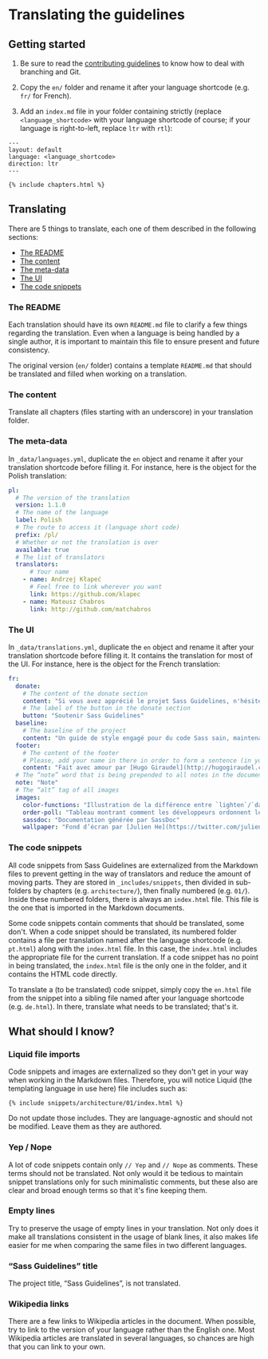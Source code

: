 # Translating the guidelines

## Getting started

1. Be sure to read the [contributing guidelines](CONTRIBUTING.md) to know how to deal with branching and Git.

2. Copy the `en/` folder and rename it after your language shortcode (e.g. `fr/` for French).

3. Add an `index.md` file in your folder containing strictly (replace `<language_shortcode>` with your language shortcode of course; if your language is right-to-left, replace `ltr` with `rtl`):
  ```
  ---
  layout: default
  language: <language_shortcode>
  direction: ltr
  ---

  {% include chapters.html %}
  ``` 

## Translating

There are 5 things to translate, each one of them described in the following sections:

* [The README](#the-readme)
* [The content](#the-content)
* [The meta-data](#the-meta-data)
* [The UI](#the-ui)
* [The code snippets](#the-code-snippets)

### The README

Each translation should have its own `README.md` file to clarify a few things regarding the translation. Even when a language is being handled by a single author, it is important to maintain this file to ensure present and future consistency.

The original version (`en/` folder) contains a template `README.md` that should be translated and filled when working on a translation.

### The content

Translate all chapters (files starting with an underscore) in your translation folder.

### The meta-data

In `_data/languages.yml`, duplicate the `en` object and rename it after your translation shortcode before filling it. For instance, here is the object for the Polish translation:

```yml
pl:
  # The version of the translation
  version: 1.1.0
  # The name of the language
  label: Polish
  # The route to access it (language short code)
  prefix: /pl/
  # Whether or not the translation is over
  available: true
  # The list of translators
  translators:
      # Your name
    - name: Andrzej Kłapeć
      # Feel free to link wherever you want
      link: https://github.com/klapec
    - name: Mateusz Chabros
      link: http://github.com/matchabros
```

### The UI

In `_data/translations.yml`, duplicate the `en` object and rename it after your translation shortcode before filling it. It contains the translation for most of the UI. For instance, here is the object for the French translation:

```yml
fr:
  donate:
    # The content of the donate section
    content: "Si vous avez apprécié le projet Sass Guidelines, n'hésitez pas à le soutenir."
    # The label of the button in the donate section
    button: "Soutenir Sass Guidelines"
  baseline:
    # The baseline of the project
    content: "Un guide de style engagé pour du code Sass sain, maintenable et extensible."
  footer:
    # The content of the footer
    # Please, add your name in there in order to form a sentence (in your language) such as: “Made with love by [Hugo Giraudel](http://hugogiraudel.com, translated by [Your name](http://link.com))”
    content: "Fait avec amour par [Hugo Giraudel](http://hugogiraudel.com), traduit par [Pierre Choffé](http://la-cascade.ghost.io)"
  # The “note” word that is being prepended to all notes in the document
  note: "Note"
  # The “alt” tag of all images
  images:
    color-functions: "Illustration de la différence entre `lighten`/`darken` et `mix` par [KatieK](http://codepen.io/KatieK2/pen/tejhz/)"
    order-poll: "Tableau montrant comment les développeurs ordonnent leurs déclarations CSS"
    sassdoc: "Documentation générée par SassDoc"
    wallpaper: "Fond d’écran par [Julien He](https://twitter.com/julien_he)"
```

### The code snippets

All code snippets from Sass Guidelines are externalized from the Markdown files to prevent getting in the way of translators and reduce the amount of moving parts. They are stored in `_includes/snippets`, then divided in sub-folders by chapters (e.g. `architecture/`), then finally numbered (e.g. `01/`). Inside these numbered folders, there is always an `index.html` file. This file is the one that is imported in the Markdown documents.

Some code snippets contain comments that should be translated, some don't. When a code snippet should be translated, its numbered folder contains a file per translation named after the language shortcode (e.g. `pt.html`) along with the `index.html` file. In this case, the `index.html` includes the appropriate file for the current translation. If a code snippet has no point in being translated, the `index.html` file is the only one in the folder, and it contains the HTML code directly.

To translate a (to be translated) code snippet, simply copy the `en.html` file from the snippet into a sibling file named after your language shortcode (e.g. `de.html`). In there, translate what needs to be translated; that's it.

## What should I know?

### Liquid file imports

Code snippets and images are externalized so they don't get in your way when working in the Markdown files. Therefore, you will notice Liquid (the templating language in use here) file includes such as:

```
{% include snippets/architecture/01/index.html %}
```

Do not update those includes. They are language-agnostic and should not be modified. Leave them as they are authored.

### Yep / Nope

A lot of code snippets contain only `// Yep` and `// Nope` as comments. These terms should not be translated. Not only would it be tedious to maintain snippet translations only for such minimalistic comments, but these also are clear and broad enough terms so that it's fine keeping them.

### Empty lines

Try to preserve the usage of empty lines in your translation. Not only does it make all translations consistent in the usage of blank lines, it also makes life easier for me when comparing the same files in two different languages.

### “Sass Guidelines” title

The project title, “Sass Guidelines”, is not translated.

### Wikipedia links

There are a few links to Wikipedia articles in the document. When possible, try to link to the version of your language rather than the English one. Most Wikipedia articles are translated in several languages, so chances are high that you can link to your own.
